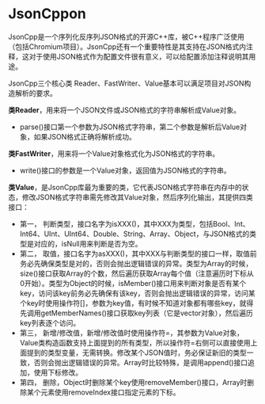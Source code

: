 # JsonCppon

JsonCpp是一个序列化反序列JSON格式的开源C++库，被C++程序广泛使用（包括Chromium项目）。JsonCpp还有一个重要特性是其支持在JSON格式内注释，这对于使用JSON格式作为配置文件很有意义，可以给配置添加注释说明其用途。

JsonCpp三个核心类 Reader、FastWriter、Value基本可以满足项目对JSON构造解析的要求。

**类Reader**，用来将一个JSON文件或JSON格式的字符串解析成Value对象。

- parse()接口第一个参数为JSON格式字符串，第二个参数是解析后Value对象，如果JSON格式正确将解析成功。

**类FastWriter**，用来将一个Value对象格式化为JSON格式的字符串。

- write()接口的参数是一个Value对象，返回值为JSON格式的字符串。

**类Value**，是JsonCpp库最为重要的类，它代表JSON格式字符串在内存中的状态，修改JSON格式字符串需先修改其Value对象，然后序列化输出，其提供四类接口：

- 第一， 判断类型，接口名字为isXXX()，其中XXX为类型，包括Bool、Int、Int64、UInt、UInt64、Double、String、Array、Object，与JSON格式的类型是对应的，isNull用来判断是否为空。
- 第二， 取值，接口名字为asXXX()，其中XXX与判断类型的接口一样，取值前务必先确保类型是对的，否则会抛出逻辑错误的异常。类型为Array的时候，size()接口获取Array的个数，然后遍历获取Array每个值（注意遍历时下标从0开始）。类型为Object的时候，isMember()接口用来判断对象是否有某个key，访问该key前务必先确保有该key，否则会抛出逻辑错误的异常，访问某个key时使用操作符[]，参数为key值，有时候不知道对象都有哪些key，就得先调用getMemberNames()接口获取key列表（它是vector<string>对象），然后遍历key列表逐个访问。
- 第三， 新增/修改值，新增/修改值时使用操作符=，其参数为Value对象，Value类构造函数支持上面提到的所有类型，所以操作符=右侧可以直接使用上面提到的类型变量，无需转换。修改某个JSON值时，务必保证新旧的类型一致，否则会抛出逻辑错误的异常。Array时比较特殊，是调用append()接口追加，使用下标修改。
- 第四， 删除，Object时删除某个key使用removeMember()接口，Array时删除某个元素使用removeIndex接口指定元素的下标。

